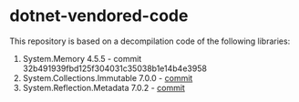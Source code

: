 # dotnet-vendored-code

This repository is based on a decompilation code of the following libraries:
1. System.Memory 4.5.5 - commit 32b491939fbd125f304031c35038b1e14b4e3958
2. System.Collections.Immutable 7.0.0 - [commit](https://github.com/dotnet/runtime/tree/d099f075e45d2aa6007a22b71b45a08758559f80)
3. System.Reflection.Metadata 7.0.2 - [commit](https://github.com/dotnet/runtime/tree/5b20af47d99620150c53eaf5db8636fdf730b126)
